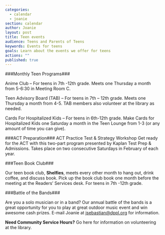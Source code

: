 ```yaml
---
categories: 
  - calendar
  - joanie
section: calendar
author: Joanie
layout: post
title: Teen events
audience: Teens and Parents of Teens
keywords: Events for teens
goals: Learn about the events we offer for teens
actions: ""
published: true
---
```




###Monthly Teen Programs###  

Anime Club – For teens in 7th -12th grade. Meets one Thursday a month from 5-6:30 in Meeting Room C.   

Teen Advisory Board (TAB) – For teens in 7th – 12th grade. Meets one Thursday a month from 4-5. TAB members also volunteer at the library as needed.  

Cards For Hospitalized Kids – For teens in 6th-12th grade. Make Cards for Hospitalized Kids one Saturday a month in the Teen Lounge from 1-3 (or any amount of time you can give).  

###ACT Preparation###
ACT Practice Test & Strategy Workshop
Get ready for the ACT with this two-part program presented by Kaplan Test Prep & Admissions. Takes place on two consecutive Saturdays in February of each year. 


###Teen Book Club###  

Our teen book club, **Shelfies**, meets every other month to hang out, drink coffee, and discuss book. Pick up the book club book one month before the meeting at the Readers’ Services desk. For teens in 7th -12th grade.   

###Battle of the Bands###  

Are you a solo musician or in a band? Our annual battle of the bands is a great opportunity for you to play at great outdoor music event and win awesome cash prizes. E-mail Joanie at jsebastian@dppl.org for information.  

**Need Community Service Hours?** Go here for information on volunteering at the library.

